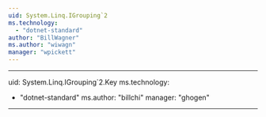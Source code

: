 ```yaml
---
uid: System.Linq.IGrouping`2
ms.technology: 
  - "dotnet-standard"
author: "BillWagner"
ms.author: "wiwagn"
manager: "wpickett"
---
```


---
uid: System.Linq.IGrouping`2.Key
ms.technology: 
  - "dotnet-standard"
ms.author: "billchi"
manager: "ghogen"
---
